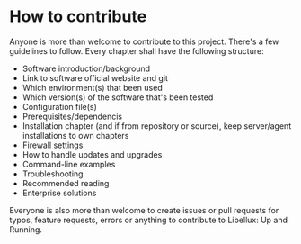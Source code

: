 # How to contribute

Anyone is more than welcome to contribute to this project. There's a few guidelines to follow. Every chapter shall have the following structure:

* Software introduction/background
* Link to software official website and git
* Which environment(s) that been used
* Which version(s) of the software that's been tested
* Configuration file(s)
* Prerequisites/dependencis
* Installation chapter (and if from repository or source), keep server/agent installations to own chapters
* Firewall settings
* How to handle updates and upgrades
* Command-line examples
* Troubleshooting
* Recommended reading
* Enterprise solutions

Everyone is also more than welcome to create issues or pull requests for typos, feature requests, errors or anything to contribute to Libellux: Up and Running.
